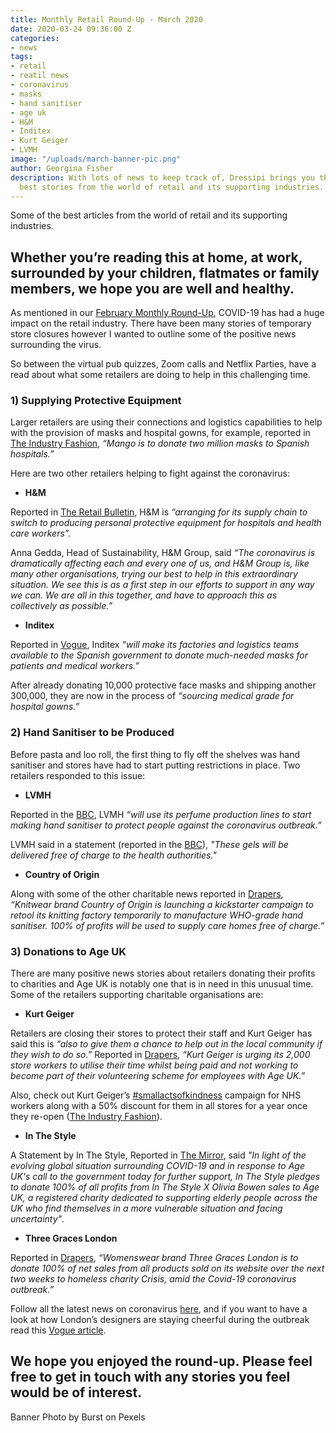 ```yaml
---
title: Monthly Retail Round-Up - March 2020
date: 2020-03-24 09:36:00 Z
categories:
- news
tags:
- retail
- reatil news
- coronavirus
- masks
- hand sanitiser
- age uk
- H&M
- Inditex
- Kurt Geiger
- LVMH
image: "/uploads/march-banner-pic.png"
author: Georgina Fisher
description: With lots of news to keep track of, Dressipi brings you this month's
  best stories from the world of retail and its supporting industries.
---
```


Some of the best articles from the world of retail and its supporting industries.

## Whether you’re reading this at home, at work, surrounded by your children, flatmates or family members, we hope you are well and healthy.

As mentioned in our [February Monthly Round-Up](https://dressipi.com/blog/monthly-retail-round-up-february-2020/), COVID-19 has had a huge impact on the retail industry. There have been many stories of temporary store closures however I wanted to outline some of the positive news surrounding the virus. 

So between the virtual pub quizzes, Zoom calls and Netflix Parties, have a read about what some retailers are doing to help in this challenging time.


### 1) Supplying Protective Equipment

Larger retailers are using their connections and logistics capabilities to help with the provision of masks and hospital gowns, for example, reported in [The Industry Fashion](https://www.theindustry.fashion/mango-donates-two-million-masks-to-spanish-hospitals-in-covid-19-fight/), *“Mango is to donate two million masks to Spanish hospitals.”*

Here are two other retailers helping to fight against the coronavirus:

* **H&M**

Reported in [The Retail Bulletin](https://www.theretailbulletin.com/fashion/hm-group-to-supply-protective-equipment-for-hospitals-23-03-2020/), H&M is *“arranging for its supply chain to switch to producing personal protective equipment for hospitals and health care workers”.*

Anna Gedda, Head of Sustainability, H&M Group, said *“The coronavirus is dramatically affecting each and every one of us, and H&M Group is, like many other organisations, trying our best to help in this extraordinary situation. We see this is as a first step in our efforts to support in any way we can. We are all in this together, and have to approach this as collectively as possible.”*

* **Inditex**

Reported in [Vogue](https://www.vogue.com/article/zara-inditex-coronvirus-masks-hospital-gowns), Inditex *“will make its factories and logistics teams available to the Spanish government to donate much-needed masks for patients and medical workers.”*

After already donating 10,000 protective face masks and shipping another 300,000, they are now in the process of *“sourcing medical grade for hospital gowns.”*

### 2) Hand Sanitiser to be Produced

Before pasta and loo roll, the first thing to fly off the shelves was hand sanitiser and stores have had to start putting restrictions in place. Two retailers responded to this issue:

* **LVMH**

Reported in the [BBC](https://www.bbc.co.uk/news/business-51868756), LVMH *“will use its perfume production lines to start making hand sanitiser to protect people against the coronavirus outbreak.”*

LVMH said in a statement (reported in the [BBC](https://www.bbc.co.uk/news/business-51868756)), *"These gels will be delivered free of charge to the health authorities."*

* **Country of Origin**

Along with some of the other charitable news reported in [Drapers](https://www.drapersonline.com/news/thinking-positive-fashions-coronavirus-relief-efforts/7039880.article?blocktitle=More-News&contentID=15728), *“Knitwear brand Country of Origin is launching a kickstarter campaign to retool its knitting factory temporarily to manufacture WHO-grade hand sanitiser. 100% of profits will be used to supply care homes free of charge.”*

### 3) Donations to Age UK

There are many positive news stories about retailers donating their profits to charities and Age UK is notably one that is in need in this unusual time. Some of the retailers supporting charitable organisations are:

* **Kurt Geiger**

Retailers are closing their stores to protect their staff and Kurt Geiger has said this is *“also to give them a chance to help out in the local community if they wish to do so.”* Reported in [Drapers](https://www.drapersonline.com/news/thinking-positive-fashions-coronavirus-relief-efforts/7039880.article?blocktitle=More-News&contentID=15728), *“Kurt Geiger is urging its 2,000 store workers to utilise their time whilst being paid and not working to become part of their volunteering scheme for employees with Age UK.”*

Also, check out Kurt Geiger’s [#smallactsofkindness](https://twitter.com/KurtGeiger/status/1242074516010012673) campaign for NHS workers along with a 50% discount for them in all stores for a year once they re-open ([The Industry Fashion](https://www.theindustry.fashion/kurt-geiger-ceo-gives-up-his-salary-for-a-year-as-business-supports-nhs-workers/?utm_source=rss&utm_medium=rss&utm_campaign=kurt-geiger-ceo-gives-up-his-salary-for-a-year-as-business-supports-nhs-workers)).

* **In The Style**

A Statement by In The Style, Reported in [The Mirror](https://www.mirror.co.uk/3am/celebrity-news/coronavirus-olivia-bowen-donates-100-21710549), said *"In light of the evolving global situation surrounding COVID-19 and in response to Age UK's call to the government today for further support, In The Style pledges to donate 100% of all profits from In The Style X Olivia Bowen sales to Age UK, a registered charity dedicated to supporting elderly people across the UK who find themselves in a more vulnerable situation and facing uncertainty"*.

* **Three Graces London**

Reported in [Drapers](https://www.drapersonline.com/news/three-graces-to-donate-net-sales-to-crisis/7039849.article), *“Womenswear brand Three Graces London is to donate 100% of net sales from all products sold on its website over the next two weeks to homeless charity Crisis, amid the Covid-19 coronavirus outbreak.”*


Follow all the latest news on coronavirus [here](https://www.drapersonline.com/news/coronavirus), and if you want to have a look at how London’s designers are staying cheerful during the outbreak read this [Vogue article](https://www.vogue.co.uk/news/article/london-designers-coronavirus?utm_medium=email&utm_source=Vogue%20Daily&utm_campaign=Vogue%20Daily_2020-03-23&utm_content=5%20Vogue%20Beauty%20Editors%20On%20Their%20Ultimate%20DIY%20Home%20Facials).

## We hope you enjoyed the round-up. Please feel free to get in touch with any stories you feel would be of interest.

Banner Photo by Burst on Pexels